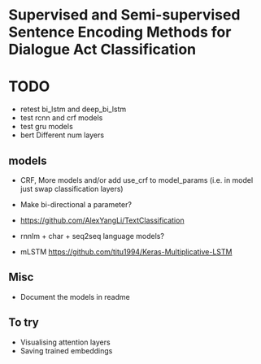 # Supervised and Semi-supervised Sentence Encoding Methods for Dialogue Act Classification

# TODO
- retest bi_lstm and deep_bi_lstm
- test rcnn and crf models
- test gru models
- bert Different num layers

## models
- CRF, More models and/or add use_crf to model_params (i.e. in model just swap classification layers)
- Make bi-directional a parameter?
- https://github.com/AlexYangLi/TextClassification

- rnnlm + char + seq2seq language models?
- mLSTM https://github.com/titu1994/Keras-Multiplicative-LSTM

## Misc
- Document the models in readme

## To try
- Visualising attention layers
- Saving trained embeddings